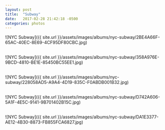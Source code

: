 ```yaml
---
layout: post
title:  "Subway"
date:   2017-02-28 21:42:18 -0500
categories: photos
---
```


![NYC Subway]({{ site.url }}/assets/images/albums/nyc-subway/2BE4A66F-65AC-40EC-8E69-4CF95DF80CBC.jpg)
<br/><br/>

![NYC Subway]({{ site.url }}/assets/images/albums/nyc-subway/358A976E-9BCD-4810-BE1E-85450BC55EE1.jpg)
<br/><br/>

![NYC Subway]({{ site.url }}/assets/images/albums/nyc-subway/228058AD5-A9A4-4D19-835C-F0ABDB001B32.jpg)
<br/><br/>

![NYC Subway]({{ site.url }}/assets/images/albums/nyc-subway/D742A606-5A1F-4E5C-9141-9B701402B15C.jpg)
<br/><br/>

![NYC Subway]({{ site.url }}/assets/images/albums/nyc-subway/DA1E3377-AE12-4B30-8873-FB855FCA6827.jpg)
<br/><br/>
